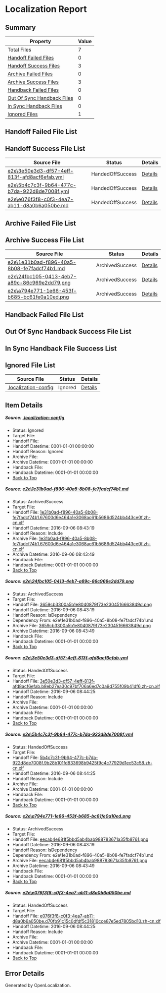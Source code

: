 # <a name='report-top'></a> Localization Report

## Summary
 Property | Value 
 -------- | ----- 
 Total Files | 7
[ Handoff Failed Files ](#handoff-failed-list)| 0
[ Handoff Success Files ](#handoff-success-list)| 3
[ Archive Failed Files ](#archive-failed-list)| 0
[ Archive Success Files ](#archive-success-list)| 3
[ Handback Failed Files ](#handback-failed-list)| 0
[ Out Of Sync Handback Files ](#outofsync-handback-success-list)| 0
[ In Sync Handback Files ](#insync-handback-success-list)| 0
[ Ignored Files ](#ignored-list)| 1

## <a name='handoff-failed-list'></a> Handoff Failed File List

## <a name='handoff-success-list'></a> Handoff Success File List
 Source File | Status | Details 
 ----------- | ------ | ------- 
 [e2e\3e50e3d3-df57-4eff-813f-afd8acf6efab.yml](https://github.com/OpenLocalizationTestOrg/ol-test0/blob/904b73a6f5b08a6d9675ffa129a9bd5a8b1dcca6/e2e/3e50e3d3-df57-4eff-813f-afd8acf6efab.yml) | HandedOffSuccess | [Details](#cbe6d5b4be76df435fafd9acbe5454b652259f513)
 [e2e\5b4c7c3f-9b64-477c-b7da-922d8de7008f.yml](https://github.com/OpenLocalizationTestOrg/ol-test0/blob/904b73a6f5b08a6d9675ffa129a9bd5a8b1dcca6/e2e/5b4c7c3f-9b64-477c-b7da-922d8de7008f.yml) | HandedOffSuccess | [Details](#1a6189d5251890857bad6cd3d0bee9210d44381a4)
 [e2e\e076f3f8-c0f3-4ea7-ab11-d8a0b6a050be.md](https://github.com/OpenLocalizationTestOrg/ol-test0/blob/904b73a6f5b08a6d9675ffa129a9bd5a8b1dcca6/e2e/e076f3f8-c0f3-4ea7-ab11-d8a0b6a050be.md) | HandedOffSuccess | [Details](#743bd6fa47c2cd5e719fc80aecd75a0019f041316)

## <a name='archive-failed-list'></a> Archive Failed File List

## <a name='archive-success-list'></a> Archive Success File List
 Source File | Status | Details 
 ----------- | ------ | ------- 
 [e2e\1e31b0ad-f896-40a5-8b08-fe7fadcf74b1.md](https://github.com/OpenLocalizationTestOrg/ol-test0/blob/1eed33311fb537c92fb37a0b92ceb102efa64c4b/e2e/1e31b0ad-f896-40a5-8b08-fe7fadcf74b1.md) | ArchivedSuccess | [Details](#cce471d94c55999a896ccf9f512b318d6b81fe721)
 [e2e\24fbc105-0413-4eb7-a89c-86c969e2dd79.png](https://github.com/OpenLocalizationTestOrg/ol-test0/blob/1eed33311fb537c92fb37a0b92ceb102efa64c4b/e2e/24fbc105-0413-4eb7-a89c-86c969e2dd79.png) | ArchivedSuccess | [Details](#3659cb3300a5b1e8040879f73e2304516663849d2)
 [e2e\a794e771-1e66-453f-b685-bc61fe0a10ed.png](https://github.com/OpenLocalizationTestOrg/ol-test0/blob/1eed33311fb537c92fb37a0b92ceb102efa64c4b/e2e/a794e771-1e66-453f-b685-bc61fe0a10ed.png) | ArchivedSuccess | [Details](#eecab4e681f5bbd5ab4bab988783671a35fb87615)

## <a name='handback-failed-list'></a> Handback Failed File List

## <a name='outofsync-handback-success-list'></a> Out Of Sync Handback Success File List

## <a name='insync-handback-success-list'></a> In Sync Handback File Success List

## <a name='ignored-list'></a> Ignored File List
 Source File | Status | Details 
 ----------- | ------ | ------- 
 [.localization-config](https://github.com/OpenLocalizationTestOrg/ol-test0/blob/904b73a6f5b08a6d9675ffa129a9bd5a8b1dcca6/.localization-config) | Ignored | [Details](#3d4f252ac210baf56311d7e97dcc2db10974dbd20)

## Item Details
##### <a name='3d4f252ac210baf56311d7e97dcc2db10974dbd20'></a> Source: [.localization-config](https://github.com/OpenLocalizationTestOrg/ol-test0/blob/904b73a6f5b08a6d9675ffa129a9bd5a8b1dcca6/.localization-config)
* Status: Ignored
* Target File: 
* Handoff File: 
* Handoff Datetime: 0001-01-01 00:00:00
* Handoff Reason: Ignored
* Archive File: 
* Archive Datetime: 0001-01-01 00:00:00
* Handback File: 
* Handback Datetime: 0001-01-01 00:00:00
* [Back to Top](#report-top)

##### <a name='cce471d94c55999a896ccf9f512b318d6b81fe721'></a> Source: [e2e\1e31b0ad-f896-40a5-8b08-fe7fadcf74b1.md](https://github.com/OpenLocalizationTestOrg/ol-test0/blob/1eed33311fb537c92fb37a0b92ceb102efa64c4b/e2e/1e31b0ad-f896-40a5-8b08-fe7fadcf74b1.md)
* Status: ArchivedSuccess
* Target File: 
* Handoff File: [1e31b0ad-f896-40a5-8b08-fe7fadcf74b1.67600d6e464a1e3068ac61b5686d524bb443ce0f.zh-cn.xlf](https://github.com/OpenLocalizationTestOrg/ol-test0-handoff/blob/4e779f2a719495e439da9b744e2309fcadc77aab/ol-handoff/OpenLocalizationTestOrg/ol-test0-zhcn/ci/ht/1e31b0ad-f896-40a5-8b08-fe7fadcf74b1.67600d6e464a1e3068ac61b5686d524bb443ce0f.zh-cn.xlf)
* Handoff Datetime: 2016-09-06 08:43:19
* Handoff Reason: Include
* Archive File: [1e31b0ad-f896-40a5-8b08-fe7fadcf74b1.67600d6e464a1e3068ac61b5686d524bb443ce0f.zh-cn.xlf](https://github.com/OpenLocalizationTestOrg/ol-test0-handoff/blob/7edaeae475ddba48fbf5035f3019e9c27c6e3473/ol-archive/OpenLocalizationTestOrg/ol-test0-zhcn/ci/ht/1e31b0ad-f896-40a5-8b08-fe7fadcf74b1.67600d6e464a1e3068ac61b5686d524bb443ce0f.zh-cn.xlf)
* Archive Datetime: 2016-09-06 08:43:49
* Handback File: 
* Handback Datetime: 0001-01-01 00:00:00
* [Back to Top](#report-top)

##### <a name='3659cb3300a5b1e8040879f73e2304516663849d2'></a> Source: [e2e\24fbc105-0413-4eb7-a89c-86c969e2dd79.png](https://github.com/OpenLocalizationTestOrg/ol-test0/blob/1eed33311fb537c92fb37a0b92ceb102efa64c4b/e2e/24fbc105-0413-4eb7-a89c-86c969e2dd79.png)
* Status: ArchivedSuccess
* Target File: 
* Handoff File: [3659cb3300a5b1e8040879f73e2304516663849d.png](https://github.com/OpenLocalizationTestOrg/ol-test0-handoff/blob/4e779f2a719495e439da9b744e2309fcadc77aab/ol-handoff/OpenLocalizationTestOrg/ol-test0-zhcn/ci/ht/3659cb3300a5b1e8040879f73e2304516663849d.png)
* Handoff Datetime: 2016-09-06 08:43:19
* Handoff Reason: IsDependency
* Dependency From: e2e\1e31b0ad-f896-40a5-8b08-fe7fadcf74b1.md
* Archive File: [3659cb3300a5b1e8040879f73e2304516663849d.png](https://github.com/OpenLocalizationTestOrg/ol-test0-handoff/blob/7edaeae475ddba48fbf5035f3019e9c27c6e3473/ol-archive/OpenLocalizationTestOrg/ol-test0-zhcn/ci/ht/3659cb3300a5b1e8040879f73e2304516663849d.png)
* Archive Datetime: 2016-09-06 08:43:49
* Handback File: 
* Handback Datetime: 0001-01-01 00:00:00
* [Back to Top](#report-top)

##### <a name='cbe6d5b4be76df435fafd9acbe5454b652259f513'></a> Source: [e2e\3e50e3d3-df57-4eff-813f-afd8acf6efab.yml](https://github.com/OpenLocalizationTestOrg/ol-test0/blob/904b73a6f5b08a6d9675ffa129a9bd5a8b1dcca6/e2e/3e50e3d3-df57-4eff-813f-afd8acf6efab.yml)
* Status: HandedOffSuccess
* Target File: 
* Handoff File: [3e50e3d3-df57-4eff-813f-afd8acf6efab.b8eb27ea30c97bf706a6ed7c0a9d755f09b41df6.zh-cn.xlf](https://github.com/OpenLocalizationTestOrg/ol-test0-handoff/blob/ce6220555c86af710e0a671c59503a80c835ca6c/ol-handoff/OpenLocalizationTestOrg/ol-test0-zhcn/ci/ht/3e50e3d3-df57-4eff-813f-afd8acf6efab.b8eb27ea30c97bf706a6ed7c0a9d755f09b41df6.zh-cn.xlf)
* Handoff Datetime: 2016-09-06 08:44:25
* Handoff Reason: Include
* Archive File: 
* Archive Datetime: 0001-01-01 00:00:00
* Handback File: 
* Handback Datetime: 0001-01-01 00:00:00
* [Back to Top](#report-top)

##### <a name='1a6189d5251890857bad6cd3d0bee9210d44381a4'></a> Source: [e2e\5b4c7c3f-9b64-477c-b7da-922d8de7008f.yml](https://github.com/OpenLocalizationTestOrg/ol-test0/blob/904b73a6f5b08a6d9675ffa129a9bd5a8b1dcca6/e2e/5b4c7c3f-9b64-477c-b7da-922d8de7008f.yml)
* Status: HandedOffSuccess
* Target File: 
* Handoff File: [5b4c7c3f-9b64-477c-b7da-922d8de7008f.9b28b101fd833698b9425f9c4c77929d1ec53c58.zh-cn.xlf](https://github.com/OpenLocalizationTestOrg/ol-test0-handoff/blob/ce6220555c86af710e0a671c59503a80c835ca6c/ol-handoff/OpenLocalizationTestOrg/ol-test0-zhcn/ci/ht/5b4c7c3f-9b64-477c-b7da-922d8de7008f.9b28b101fd833698b9425f9c4c77929d1ec53c58.zh-cn.xlf)
* Handoff Datetime: 2016-09-06 08:44:25
* Handoff Reason: Include
* Archive File: 
* Archive Datetime: 0001-01-01 00:00:00
* Handback File: 
* Handback Datetime: 0001-01-01 00:00:00
* [Back to Top](#report-top)

##### <a name='eecab4e681f5bbd5ab4bab988783671a35fb87615'></a> Source: [e2e\a794e771-1e66-453f-b685-bc61fe0a10ed.png](https://github.com/OpenLocalizationTestOrg/ol-test0/blob/1eed33311fb537c92fb37a0b92ceb102efa64c4b/e2e/a794e771-1e66-453f-b685-bc61fe0a10ed.png)
* Status: ArchivedSuccess
* Target File: 
* Handoff File: [eecab4e681f5bbd5ab4bab988783671a35fb8761.png](https://github.com/OpenLocalizationTestOrg/ol-test0-handoff/blob/4e779f2a719495e439da9b744e2309fcadc77aab/ol-handoff/OpenLocalizationTestOrg/ol-test0-zhcn/ci/ht/eecab4e681f5bbd5ab4bab988783671a35fb8761.png)
* Handoff Datetime: 2016-09-06 08:43:19
* Handoff Reason: IsDependency
* Dependency From: e2e\1e31b0ad-f896-40a5-8b08-fe7fadcf74b1.md
* Archive File: [eecab4e681f5bbd5ab4bab988783671a35fb8761.png](https://github.com/OpenLocalizationTestOrg/ol-test0-handoff/blob/7edaeae475ddba48fbf5035f3019e9c27c6e3473/ol-archive/OpenLocalizationTestOrg/ol-test0-zhcn/ci/ht/eecab4e681f5bbd5ab4bab988783671a35fb8761.png)
* Archive Datetime: 2016-09-06 08:43:49
* Handback File: 
* Handback Datetime: 0001-01-01 00:00:00
* [Back to Top](#report-top)

##### <a name='743bd6fa47c2cd5e719fc80aecd75a0019f041316'></a> Source: [e2e\e076f3f8-c0f3-4ea7-ab11-d8a0b6a050be.md](https://github.com/OpenLocalizationTestOrg/ol-test0/blob/904b73a6f5b08a6d9675ffa129a9bd5a8b1dcca6/e2e/e076f3f8-c0f3-4ea7-ab11-d8a0b6a050be.md)
* Status: HandedOffSuccess
* Target File: 
* Handoff File: [e076f3f8-c0f3-4ea7-ab11-d8a0b6a050be.d70fb91c15c0dfdf5c31810cce87e5ed7805bd10.zh-cn.xlf](https://github.com/OpenLocalizationTestOrg/ol-test0-handoff/blob/ce6220555c86af710e0a671c59503a80c835ca6c/ol-handoff/OpenLocalizationTestOrg/ol-test0-zhcn/ci/ht/e076f3f8-c0f3-4ea7-ab11-d8a0b6a050be.d70fb91c15c0dfdf5c31810cce87e5ed7805bd10.zh-cn.xlf)
* Handoff Datetime: 2016-09-06 08:44:25
* Handoff Reason: Include
* Archive File: 
* Archive Datetime: 0001-01-01 00:00:00
* Handback File: 
* Handback Datetime: 0001-01-01 00:00:00
* [Back to Top](#report-top)


## Error Details

Generated by OpenLocalization.
